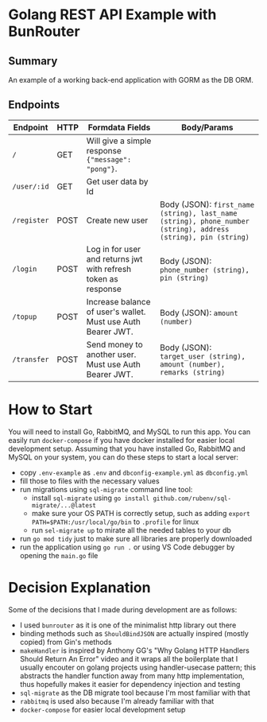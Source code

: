 # Golang REST API Example with BunRouter

## Summary

An example of a working back-end application with GORM as the DB ORM.

## Endpoints

| Endpoint      | HTTP   | Formdata Fields            | Body/Params                                                             |
| ------------- | ------ | ---------------------- | ---------------------------------------------------------------- |
| `/`    | GET    | Will give a simple response `{"message": "pong"}`.| |
| `/user/:id` | GET    | Get user data by Id   | |
| `/register`    | POST   | Create new user | Body (JSON): `first_name (string), last_name (string), phone_number (string), address (string), pin (string)`|
| `/login`    | POST   | Log in for user and returns jwt with refresh token as response | Body (JSON): `phone_number (string), pin (string)`|
| `/topup`    | POST   | Increase balance of user's wallet. Must use Auth Bearer JWT. | Body (JSON): `amount (number)`|
| `/transfer`    | POST   | Send money to another user. Must use Auth Bearer JWT. | Body (JSON): `target_user (string), amount (number), remarks (string)`|

# How to Start

You will need to install Go, RabbitMQ, and MySQL to run this app. You can easily run `docker-compose` if you have docker installed for easier local development setup. Assuming that you have installed Go, RabbitMQ and MySQL on your system, you can do these steps to start a local server:
- copy `.env-example` as `.env` and `dbconfig-example.yml` as `dbconfig.yml`
- fill those to files with the necessary values
- run migrations using `sql-migrate` command line tool:
    - install `sql-migrate` using `go install github.com/rubenv/sql-migrate/...@latest`
    - make sure your OS PATH is correctly setup, such as adding `export PATH=$PATH:/usr/local/go/bin` to `.profile` for linux
    - run `sel-migrate up` to mirate all the needed tables to your db
- run `go mod tidy` just to make sure all libraries are properly downloaded
- run the application using `go run .` or using VS Code debugger by opening the `main.go` file

# Decision Explanation

Some of the decisions that I made during development are as follows:
- I used `bunrouter` as it is one of the minimalist http library out there
- binding methods such as `ShouldBindJSON` are actually inspired (mostly copied) from Gin's methods
- `makeHandler` is inspired by Anthony GG's "Why Golang HTTP Handlers Should Return An Error" video and it wraps all the boilerplate that I usually encouter on golang projects using handler-usecase pattern; this abstracts the handler function away from many http implementation, thus hopefully makes it easier for dependency injection and testing
- `sql-migrate` as the DB migrate tool because I'm most familiar with that
- `rabbitmq` is used also because I'm already familiar with that
- `docker-compose` for easier local development setup